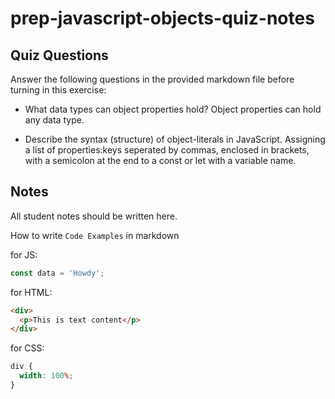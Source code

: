 # prep-javascript-objects-quiz-notes

## Quiz Questions

Answer the following questions in the provided markdown file before turning in this exercise:

- What data types can object properties hold?
Object properties can hold any data type.

- Describe the syntax (structure) of object-literals in JavaScript.
Assigning a list of properties:keys seperated by commas, enclosed in brackets, with a semicolon at the end to a const or let with a variable name.

## Notes

All student notes should be written here.

How to write `Code Examples` in markdown

for JS:

```javascript
const data = 'Howdy';
```

for HTML:

```html
<div>
  <p>This is text content</p>
</div>
```

for CSS:

```css
div {
  width: 100%;
}
```
